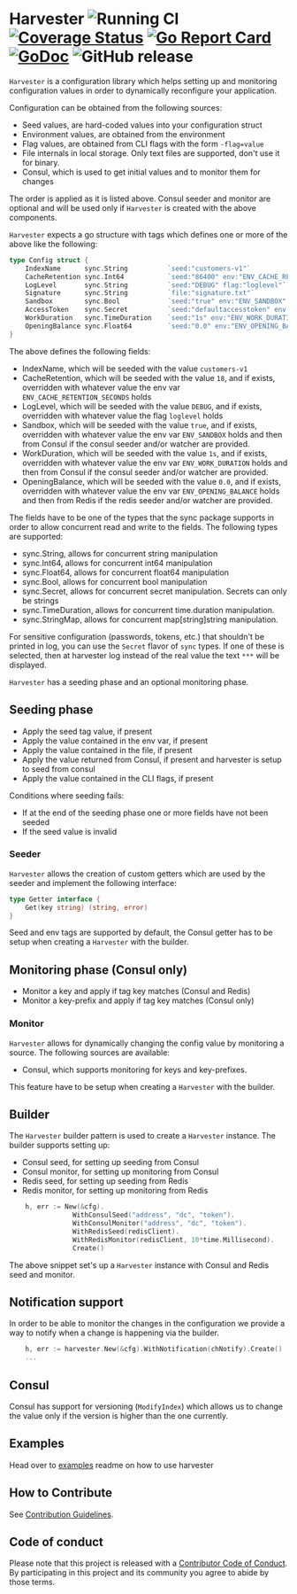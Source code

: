 # Harvester ![Running CI](https://github.com/gtsatsis/harvester/workflows/Running%20CI/badge.svg) [![Coverage Status](https://coveralls.io/repos/github/beatlabs/harvester/badge.svg?branch=master)](https://coveralls.io/github/beatlabs/harvester?branch=master) [![Go Report Card](https://goreportcard.com/badge/github.com/gtsatsis/harvester)](https://goreportcard.com/report/github.com/gtsatsis/harvester) [![GoDoc](https://godoc.org/github.com/gtsatsis/harvester?status.svg)](https://godoc.org/github.com/gtsatsis/harvester) ![GitHub release](https://img.shields.io/github/release/beatlabs/harvester.svg)

`Harvester` is a configuration library which helps setting up and monitoring configuration values in order to dynamically
reconfigure your application.

Configuration can be obtained from the following sources:

- Seed values, are hard-coded values into your configuration struct
- Environment values, are obtained from the environment
- Flag values, are obtained from CLI flags with the form `-flag=value`
- File internals in local storage. Only text files are supported, don't use it for binary.
- Consul, which is used to get initial values and to monitor them for changes

The order is applied as it is listed above. Consul seeder and monitor are optional and will be used only if `Harvester` is created with the above components.

`Harvester` expects a go structure with tags which defines one or more of the above like the following:

```go
type Config struct {
    IndexName      sync.String          `seed:"customers-v1"`
    CacheRetention sync.Int64           `seed:"86400" env:"ENV_CACHE_RETENTION_SECONDS"`
    LogLevel       sync.String          `seed:"DEBUG" flag:"loglevel"`
    Signature      sync.String          `file:"signature.txt"`
    Sandbox        sync.Bool            `seed:"true" env:"ENV_SANDBOX" consul:"/config/sandbox-mode"`
    AccessToken    sync.Secret          `seed:"defaultaccesstoken" env:"ENV_ACCESS_TOKEN" consul:"/config/access-token"`
    WorkDuration   sync.TimeDuration    `seed:"1s" env:"ENV_WORK_DURATION" consul:"/config/work-duration"`
    OpeningBalance sync.Float64         `seed:"0.0" env:"ENV_OPENING_BALANCE" redis:"opening-balance"`
}
```

The above defines the following fields:

- IndexName, which will be seeded with the value `customers-v1`
- CacheRetention, which will be seeded with the value `18`, and if exists, overridden with whatever value the env var `ENV_CACHE_RETENTION_SECONDS` holds
- LogLevel, which will be seeded with the value `DEBUG`, and if exists, overridden with whatever value the flag `loglevel` holds
- Sandbox, which will be seeded with the value `true`, and if exists, overridden with whatever value the env var `ENV_SANDBOX` holds and then from Consul if the consul seeder and/or watcher are provided.
- WorkDuration, which will be seeded with the value `1s`, and if exists, overridden with whatever value the env var `ENV_WORK_DURATION` holds and then from Consul if the consul seeder and/or watcher are provided.
- OpeningBalance, which will be seeded with the value `0.0`, and if exists, overridden with whatever value the env var `ENV_OPENING_BALANCE` holds and then from Redis if the redis seeder and/or watcher are provided.

The fields have to be one of the types that the sync package supports in order to allow concurrent read and write to the fields. The following types are supported:

- sync.String, allows for concurrent string manipulation
- sync.Int64, allows for concurrent int64 manipulation
- sync.Float64, allows for concurrent float64 manipulation
- sync.Bool, allows for concurrent bool manipulation
- sync.Secret, allows for concurrent secret manipulation. Secrets can only be strings
- sync.TimeDuration, allows for concurrent time.duration manipulation.
- sync.StringMap, allows for concurrent map[string]string manipulation.

For sensitive configuration (passwords, tokens, etc.) that shouldn't be printed in log, you can use the `Secret` flavor of `sync` types. If one of these is selected, then at harvester log instead of the real value the text `***` will be displayed.

`Harvester` has a seeding phase and an optional monitoring phase.

## Seeding phase
  
- Apply the seed tag value, if present
- Apply the value contained in the env var, if present
- Apply the value contained in the file, if present
- Apply the value returned from Consul, if present and harvester is setup to seed from consul
- Apply the value contained in the CLI flags, if present

Conditions where seeding fails:

- If at the end of the seeding phase one or more fields have not been seeded
- If the seed value is invalid

### Seeder

`Harvester` allows the creation of custom getters which are used by the seeder and implement the following interface:

```go
type Getter interface {
    Get(key string) (string, error)
}
```

Seed and env tags are supported by default, the Consul getter has to be setup when creating a `Harvester` with the builder.

## Monitoring phase (Consul only)
  
- Monitor a key and apply if tag key matches (Consul and Redis)
- Monitor a key-prefix and apply if tag key matches (Consul only)

### Monitor

`Harvester` allows for dynamically changing the config value by monitoring a source. The following sources are available:

- Consul, which supports monitoring for keys and key-prefixes.

This feature have to be setup when creating a `Harvester` with the builder.

## Builder

The `Harvester` builder pattern is used to create a `Harvester` instance. The builder supports setting up:

- Consul seed, for setting up seeding from Consul
- Consul monitor, for setting up monitoring from Consul
- Redis seed, for setting up seeding from Redis
- Redis monitor, for setting up monitoring from Redis

```go
    h, err := New(&cfg).
                WithConsulSeed("address", "dc", "token").
                WithConsulMonitor("address", "dc", "token").
                WithRedisSeed(redisClient).
                WithRedisMonitor(redisClient, 10*time.Millisecond).
                Create()
```

The above snippet set's up a `Harvester` instance with Consul and Redis seed and monitor.

## Notification support

In order to be able to monitor the changes in the configuration we provide a way to notify when a change is happening via the builder.

```go
    h, err := harvester.New(&cfg).WithNotification(chNotify).Create()
    ...
```

## Consul

Consul has support for versioning (`ModifyIndex`) which allows us to change the value only if the version is higher than the one currently.

## Examples

Head over to [examples](examples) readme on how to use harvester

## How to Contribute

See [Contribution Guidelines](CONTRIBUTE.md).

## Code of conduct

Please note that this project is released with a [Contributor Code of Conduct](https://www.contributor-covenant.org/adopters). By participating in this project and its community you agree to abide by those terms.
